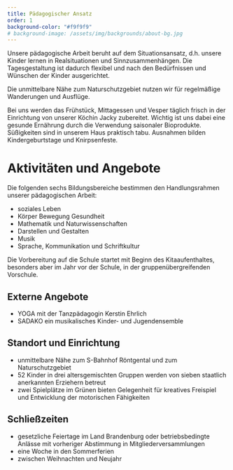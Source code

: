 ```yaml
---
title: Pädagogischer Ansatz
order: 1
background-color: "#f9f9f9"
# background-image: /assets/img/backgrounds/about-bg.jpg
---
```

Unsere pädagogische Arbeit beruht auf dem Situationsansatz, d.h. unsere Kinder lernen in Realsituationen und Sinnzusammenhängen. Die Tagesgestaltung ist dadurch flexibel und nach den Bedürfnissen und Wünschen der Kinder ausgerichtet.

Die unmittelbare Nähe zum Naturschutzgebiet nutzen wir für regelmäßige Wanderungen und Ausflüge.

Bei uns werden das Frühstück, Mittagessen und Vesper täglich frisch in der Einrichtung von unserer Köchin Jacky zubereitet. Wichtig ist uns dabei eine gesunde Ernährung durch die Verwendung saisonaler Bioprodukte. Süßigkeiten sind in unserem Haus praktisch tabu. Ausnahmen bilden Kindergeburtstage und Knirpsenfeste.

# Aktivitäten und Angebote

Die folgenden sechs Bildungsbereiche bestimmen den Handlungsrahmen unserer pädagogischen Arbeit:

* soziales Leben
* Körper Bewegung Gesundheit
* Mathematik und Naturwissenschaften
* Darstellen und Gestalten
* Musik
* Sprache, Kommunikation und Schriftkultur

Die Vorbereitung auf die Schule startet mit Beginn des Kitaaufenthaltes, besonders aber im Jahr vor der Schule, in der gruppenübergreifenden Vorschule.

## Externe Angebote

* YOGA mit der Tanzpädagogin Kerstin Ehrlich
* SADAKO ein musikalisches Kinder- und Jugendensemble

## Standort und Einrichtung

* unmittelbare Nähe zum S-Bahnhof Röntgental und zum Naturschutzgebiet
* 52 Kinder in drei altersgemischten Gruppen werden von sieben
  staatlich anerkannten Erziehern betreut
* zwei Spielplätze im Grünen bieten Gelegenheit für kreatives
  Freispiel und Entwicklung der motorischen Fähigkeiten

## Schließzeiten

* gesetzliche Feiertage im Land Brandenburg oder betriebsbedingte Anlässe mit vorheriger Abstimmung in Mitgliederversammlungen
* eine Woche in den Sommerferien
* zwischen Weihnachten und Neujahr
